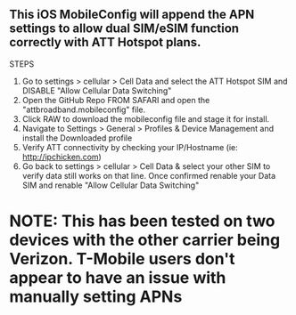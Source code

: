 
## This iOS MobileConfig will append the APN settings to allow dual SIM/eSIM function correctly with ATT Hotspot plans.


STEPS
  1) Go to settings > cellular > Cell Data and select the ATT Hotspot SIM and DISABLE "Allow Cellular Data Switching"
  2) Open the GitHub Repo FROM SAFARI and open the "attbroadband.mobileconfig" file.
  3) Click RAW to download the mobileconfig file and stage it for install.
  4) Navigate to Settings > General > Profiles & Device Management and install the Downloaded profile
  5) Verify ATT connectivity by checking your IP/Hostname (ie: http://ipchicken.com)
  6) Go back to settings > cellular > Cell Data & select your other SIM to verify data still works on that line. Once confirmed renable your        Data SIM and renable "Allow Cellular Data Switching"
  
# NOTE: This has been tested on two devices with the other carrier being Verizon. T-Mobile users don't appear to have an issue with manually setting APNs
